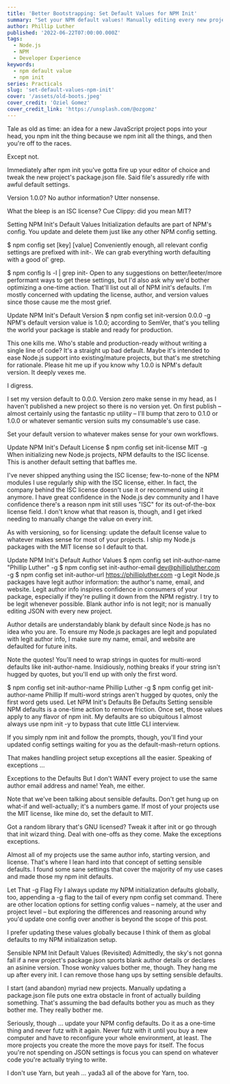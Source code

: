 ```yaml
---
title: 'Better Bootstrapping: Set Default Values for NPM Init'
summary: "Set your NPM default values! Manually editing every new project's `package.json` is a small thing that annoys greatly."
author: Phillip Luther
published: '2022-06-22T07:00:00.000Z'
tags:
  - Node.js
  - NPM
  - Developer Experience
keywords:
  - npm default value
  - npm init
series: Practicals
slug: 'set-default-values-npm-init'
cover: '/assets/old-boots.jpeg'
cover_credit: 'Oziel Gomez'
cover_credit_link: 'https://unsplash.com/@ozgomz'
---
```


Tale as old as time: an idea for a new JavaScript project pops into your head, you npm init the thing because we npm init all the things, and then you're off to the races.

Except not.

Immediately after npm init you've gotta fire up your editor of choice and tweak the new project's package.json file. Said file's assuredly rife with awful default settings.

Version 1.0.0? No author information? Utter nonsense.

What the bleep is an ISC license? Cue Clippy: did you mean MIT?

Setting NPM Init's Default Values
Initialization defaults are part of NPM's config. You update and delete them just like any other NPM config setting.

$ npm config set [key] [value]
Conveniently enough, all relevant config settings are prefixed with init-. We can grab everything worth defaulting with a good ol' grep.

$ npm config ls -l | grep init-
Open to any suggestions on better/leeter/more performant ways to get these settings, but I'd also ask why we'd bother optimizing a one-time action.
That'll list out all of NPM init's defaults. I'm mostly concerned with updating the license, author, and version values since those cause me the most grief.

Update NPM Init's Default Version
$ npm config set init-version 0.0.0 -g
NPM's default version value is 1.0.0; according to SemVer, that's you telling the world your package is stable and ready for production.

This one kills me. Who's stable and production-ready without writing a single line of code? It's a straight up bad default. Maybe it's intended to ease Node.js support into existing/mature projects, but that's me stretching for rationale. Please hit me up if you know why 1.0.0 is NPM's default version. It deeply vexes me.

I digress.

I set my version default to 0.0.0. Version zero make sense in my head, as I haven't published a new project so there is no version yet. On first publish – almost certainly using the fantastic np utility – I'll bump that zero to 0.1.0 or 1.0.0 or whatever semantic version suits my consumable's use case.

Set your default version to whatever makes sense for your own workflows.

Update NPM Init's Default License
$ npm config set init-license MIT -g
When initializing new Node.js projects, NPM defaults to the ISC license. This is another default setting that baffles me.

I've never shipped anything using the ISC license; few-to-none of the NPM modules I use regularly ship with the ISC license, either. In fact, the company behind the ISC license doesn't use it or recommend using it anymore. I have great confidence in the Node.js dev community and I have confidence there's a reason npm init still uses "ISC" for its out-of-the-box license field. I don't know what that reason is, though, and I get irked needing to manually change the value on every init.

As with versioning, so for licensing: update the default license value to whatever makes sense for most of your projects. I ship my Node.js packages with the MIT license so I default to that.

Update NPM Init's Default Author Values
$ npm config set init-author-name "Phillip Luther" -g
$ npm config set init-author-email dev@phillipluther.com -g
$ npm config set init-author-url https://phillipluther.com -g
Legit Node.js packages have legit author information: the author's name, email, and website. Legit author info inspires confidence in consumers of your package, especially if they're pulling it down from the NPM registry. I try to be legit whenever possible. Blank author info is not legit; nor is manually editing JSON with every new project.

Author details are understandably blank by default since Node.js has no idea who you are. To ensure my Node.js packages are legit and populated with legit author info, I make sure my name, email, and website are defaulted for future inits.

Note the quotes! You'll need to wrap strings in quotes for multi-word defaults like init-author-name. Insidiously, nothing breaks if your string isn't hugged by quotes, but you'll end up with only the first word.

$ npm config set init-author-name Phillip Luther -g
$ npm config get init-author-name
Phillip
If multi-word strings aren't hugged by quotes, only the first word gets used.
Let NPM Init's Defaults Be Defaults
Setting sensible NPM defaults is a one-time action to remove friction. Once set, those values apply to any flavor of npm init. My defaults are so ubiquitous I almost always use npm init -y to bypass that cute little CLI interview.

If you simply npm init and follow the prompts, though, you'll find your updated config settings waiting for you as the default-mash-return options.

That makes handling project setup exceptions all the easier. Speaking of exceptions …

Exceptions to the Defaults
But I don't WANT every project to use the same author email address and name!
Yeah, me either.

Note that we've been talking about sensible defaults. Don't get hung up on what-if and well-actually; it's a numbers game. If most of your projects use the MIT license, like mine do, set the default to MIT.

Got a random library that's GNU licensed? Tweak it after init or go through that init wizard thing. Deal with one-offs as they come. Make the exceptions exceptions.

Almost all of my projects use the same author info, starting version, and license. That's where I lean hard into that concept of setting sensible defaults. I found some sane settings that cover the majority of my use cases and made those my npm init defaults.

Let That -g Flag Fly
I always update my NPM initialization defaults globally, too, appending a -g flag to the tail of every npm config set command. There are other location options for setting config values – namely, at the user and project level – but exploring the differences and reasoning around why you'd update one config over another is beyond the scope of this post.

I prefer updating these values globally because I think of them as global defaults to my NPM initialization setup.

Sensible NPM Init Default Values (Revisited)
Admittedly, the sky's not gonna fall if a new project's package.json sports blank author details or declares an asinine version. Those wonky values bother me, though. They hang me up after every init. I can remove those hang ups by setting sensible defaults.

I start (and abandon) myriad new projects. Manually updating a package.json file puts one extra obstacle in front of actually building something. That's assuming the bad defaults bother you as much as they bother me. They really bother me.

Seriously, though … update your NPM config defaults. Do it as a one-time thing and never futz with it again. Never futz with it until you buy a new computer and have to reconfigure your whole environment, at least. The more projects you create the more the move pays for itself. The focus you're not spending on JSON settings is focus you can spend on whatever code you're actually trying to write.

I don't use Yarn, but yeah … yada3 all of the above for Yarn, too.
